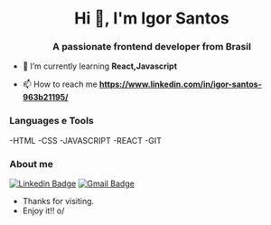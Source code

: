 <h1 align="center">Hi 👋, I'm Igor Santos</h1>
<h3 align="center">A passionate frontend developer from Brasil</h3>

- 🌱 I’m currently learning **React,Javascript**

- 📫 How to reach me **https://www.linkedin.com/in/igor-santos-963b21195/**

### Languages e Tools

-HTML
-CSS
-JAVASCRIPT
-REACT
-GIT


### About me

[![Linkedin Badge](https://img.shields.io/badge/-LinkedIn-blue?style=flat-square&logo=Linkedin&logoColor=white&link=https://www.linkedin.com/in/igor-jsantos/)](https://www.linkedin.com/in/igor-jsantos/)
[![Gmail Badge](https://img.shields.io/badge/-Gmail-c14438?style=flat-square&logo=Gmail&logoColor=white&link=mailto:seu_email)](mailto:iggor.jsantos@gmail.com)

- Thanks for visiting. 
- Enjoy it!! o/


